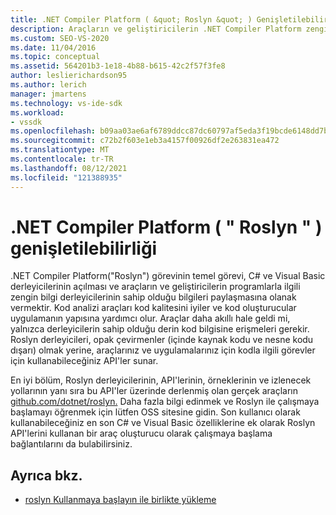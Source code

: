 ```yaml
---
title: .NET Compiler Platform ( &quot; Roslyn &quot; ) Genişletilebilirlik | Microsoft Docs
description: Araçların ve geliştiricilerin .NET Compiler Platform zengin bilgi derleyicileri ile paylaşmalarına olanak sağlayan uygulama hakkında bilgi edinebilirsiniz.
ms.custom: SEO-VS-2020
ms.date: 11/04/2016
ms.topic: conceptual
ms.assetid: 564201b3-1e18-4b88-b615-42c2f57f3fe8
author: leslierichardson95
ms.author: lerich
manager: jmartens
ms.technology: vs-ide-sdk
ms.workload:
- vssdk
ms.openlocfilehash: b09aa03ae6af6789ddcc87dc60797af5eda3f19bcde6148dd7bfe1b568b7f0f2
ms.sourcegitcommit: c72b2f603e1eb3a4157f00926df2e263831ea472
ms.translationtype: MT
ms.contentlocale: tr-TR
ms.lasthandoff: 08/12/2021
ms.locfileid: "121388935"
---
```

# <a name="net-compiler-platform-quotroslynquot-extensibility"></a>.NET Compiler Platform ( &quot; Roslyn &quot; ) genişletilebilirliği
.NET Compiler Platform("Roslyn") görevinin temel görevi, C# ve Visual Basic derleyicilerinin açılması ve araçların ve geliştiricilerin programlarla ilgili zengin bilgi derleyicilerinin sahip olduğu bilgileri paylaşmasına olanak vermektir. Kod analizi araçları kod kalitesini iyiler ve kod oluşturucular uygulamanın yapısına yardımcı olur. Araçlar daha akıllı hale geldi mi, yalnızca derleyicilerin sahip olduğu derin kod bilgisine erişmeleri gerekir. Roslyn derleyicileri, opak çevirmenler (içinde kaynak kodu ve nesne kodu dışarı) olmak yerine, araçlarınız ve uygulamalarınız için kodla ilgili görevler için kullanabileceğiniz API'ler sunar.

 En iyi bölüm, Roslyn derleyicilerinin, API'lerinin, örneklerinin ve izlenecek yollarının yanı sıra bu API'ler üzerinde derlenmiş olan gerçek araçların [github.com/dotnet/roslyn.](https://github.com/dotnet/Roslyn) Daha fazla bilgi edinmek ve Roslyn ile çalışmaya başlamayı öğrenmek için lütfen OSS sitesine gidin. Son kullanıcı olarak kullanabileceğiniz en son C# ve Visual Basic özelliklerine ek olarak Roslyn API'lerini kullanan bir araç oluşturucu olarak çalışmaya başlama bağlantılarını da bulabilirsiniz.

## <a name="see-also"></a>Ayrıca bkz.
- [roslyn Kullanmaya başlayın ile birlikte yükleme](../extensibility/getting-started-with-roslyn-analyzers.md)
